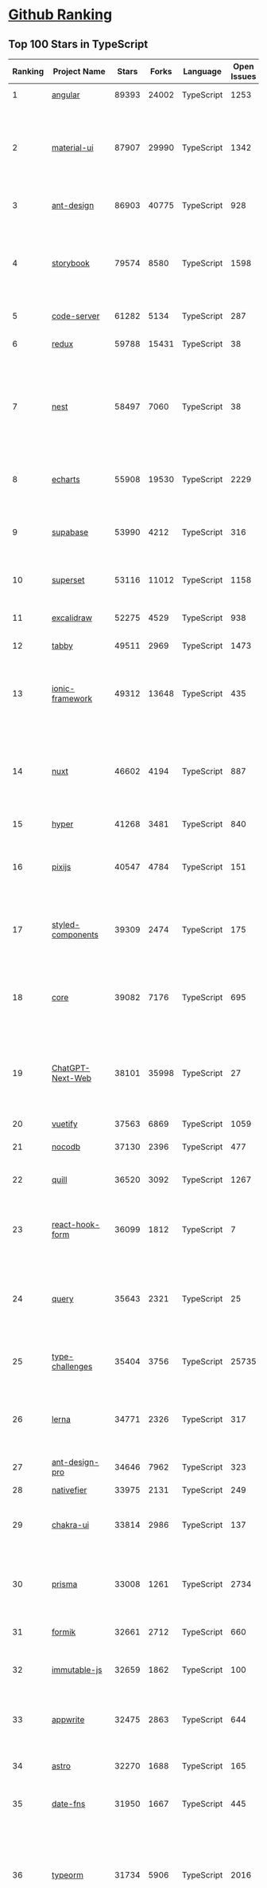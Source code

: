 [Github Ranking](../README.md)
==========

## Top 100 Stars in TypeScript

| Ranking | Project Name | Stars | Forks | Language | Open Issues | Description | Last Commit |
| ------- | ------------ | ----- | ----- | -------- | ----------- | ----------- | ----------- |
| 1 | [angular](https://github.com/angular/angular) | 89393 | 24002 | TypeScript | 1253 | The modern web developer’s platform | 2023-07-29T19:07:10Z |
| 2 | [material-ui](https://github.com/mui/material-ui) | 87907 | 29990 | TypeScript | 1342 | MUI Core: Ready-to-use foundational React components, free forever. It includes Material UI, which implements Google's Material Design. | 2023-07-30T01:34:31Z |
| 3 | [ant-design](https://github.com/ant-design/ant-design) | 86903 | 40775 | TypeScript | 928 | An enterprise-class UI design language and React UI library | 2023-07-29T15:17:28Z |
| 4 | [storybook](https://github.com/storybookjs/storybook) | 79574 | 8580 | TypeScript | 1598 | Storybook is a frontend workshop for building UI components and pages in isolation. Made for UI development, testing, and documentation.  | 2023-07-29T22:24:44Z |
| 5 | [code-server](https://github.com/coder/code-server) | 61282 | 5134 | TypeScript | 287 | VS Code in the browser | 2023-07-29T07:16:22Z |
| 6 | [redux](https://github.com/reduxjs/redux) | 59788 | 15431 | TypeScript | 38 | Predictable state container for JavaScript apps | 2023-07-25T18:52:59Z |
| 7 | [nest](https://github.com/nestjs/nest) | 58497 | 7060 | TypeScript | 38 | A progressive Node.js framework for building efficient, scalable, and enterprise-grade server-side applications with TypeScript/JavaScript 🚀 | 2023-07-29T23:21:19Z |
| 8 | [echarts](https://github.com/apache/echarts) | 55908 | 19530 | TypeScript | 2229 | Apache ECharts is a powerful, interactive charting and data visualization library for browser | 2023-07-23T06:42:32Z |
| 9 | [supabase](https://github.com/supabase/supabase) | 53990 | 4212 | TypeScript | 316 | The open source Firebase alternative. Follow to stay updated about our public Beta. | 2023-07-30T02:28:52Z |
| 10 | [superset](https://github.com/apache/superset) | 53116 | 11012 | TypeScript | 1158 | Apache Superset is a Data Visualization and Data Exploration Platform | 2023-07-30T01:48:33Z |
| 11 | [excalidraw](https://github.com/excalidraw/excalidraw) | 52275 | 4529 | TypeScript | 938 | Virtual whiteboard for sketching hand-drawn like diagrams | 2023-07-29T10:33:34Z |
| 12 | [tabby](https://github.com/Eugeny/tabby) | 49511 | 2969 | TypeScript | 1473 | A terminal for a more modern age | 2023-07-28T05:02:12Z |
| 13 | [ionic-framework](https://github.com/ionic-team/ionic-framework) | 49312 | 13648 | TypeScript | 435 | A powerful cross-platform UI toolkit for building native-quality iOS, Android, and Progressive Web Apps with HTML, CSS, and JavaScript. | 2023-07-28T21:36:11Z |
| 14 | [nuxt](https://github.com/nuxt/nuxt) | 46602 | 4194 | TypeScript | 887 | Nuxt is an intuitive and extendable way to create type-safe, performant and production-grade full-stack web apps and websites with Vue 3. | 2023-07-29T22:09:00Z |
| 15 | [hyper](https://github.com/vercel/hyper) | 41268 | 3481 | TypeScript | 840 | A terminal built on web technologies | 2023-07-26T07:51:48Z |
| 16 | [pixijs](https://github.com/pixijs/pixijs) | 40547 | 4784 | TypeScript | 151 | The HTML5 Creation Engine: Create beautiful digital content with the fastest, most flexible 2D WebGL renderer. | 2023-07-28T14:10:59Z |
| 17 | [styled-components](https://github.com/styled-components/styled-components) | 39309 | 2474 | TypeScript | 175 | Visual primitives for the component age. Use the best bits of ES6 and CSS to style your apps without stress 💅 | 2023-07-28T18:44:40Z |
| 18 | [core](https://github.com/vuejs/core) | 39082 | 7176 | TypeScript | 695 | 🖖 Vue.js is a progressive, incrementally-adoptable JavaScript framework for building UI on the web. | 2023-07-28T19:28:47Z |
| 19 | [ChatGPT-Next-Web](https://github.com/Yidadaa/ChatGPT-Next-Web) | 38101 | 35998 | TypeScript | 27 | A well-designed cross-platform ChatGPT UI (Web / PWA / Linux / Win / MacOS). 一键拥有你自己的跨平台 ChatGPT 应用。 | 2023-07-29T14:00:50Z |
| 20 | [vuetify](https://github.com/vuetifyjs/vuetify) | 37563 | 6869 | TypeScript | 1059 | 🐉 Vue Component Framework | 2023-07-29T19:33:04Z |
| 21 | [nocodb](https://github.com/nocodb/nocodb) | 37130 | 2396 | TypeScript | 477 | 🔥 🔥 🔥 Open Source Airtable Alternative | 2023-07-29T11:35:26Z |
| 22 | [quill](https://github.com/quilljs/quill) | 36520 | 3092 | TypeScript | 1267 | Quill is a modern WYSIWYG editor built for compatibility and extensibility. | 2023-07-30T01:28:38Z |
| 23 | [react-hook-form](https://github.com/react-hook-form/react-hook-form) | 36099 | 1812 | TypeScript | 7 | 📋 React Hooks for form state management and validation (Web + React Native) | 2023-07-25T23:26:44Z |
| 24 | [query](https://github.com/TanStack/query) | 35643 | 2321 | TypeScript | 25 | 🤖 Powerful asynchronous state management, server-state utilities and data fetching for the web. TS/JS, React Query, Solid Query, Svelte Query and Vue Query. | 2023-07-29T14:10:31Z |
| 25 | [type-challenges](https://github.com/type-challenges/type-challenges) | 35404 | 3756 | TypeScript | 25735 | Collection of TypeScript type challenges with online judge | 2023-07-20T17:43:01Z |
| 26 | [lerna](https://github.com/lerna/lerna) | 34771 | 2326 | TypeScript | 317 | :dragon: Lerna is a fast, modern build system for managing and publishing multiple JavaScript/TypeScript packages from the same repository. | 2023-07-27T13:29:18Z |
| 27 | [ant-design-pro](https://github.com/ant-design/ant-design-pro) | 34646 | 7962 | TypeScript | 323 | 👨🏻‍💻👩🏻‍💻 Use Ant Design like a Pro! | 2023-07-20T17:45:33Z |
| 28 | [nativefier](https://github.com/nativefier/nativefier) | 33975 | 2131 | TypeScript | 249 | Make any web page a desktop application | 2023-07-20T20:15:39Z |
| 29 | [chakra-ui](https://github.com/chakra-ui/chakra-ui) | 33814 | 2986 | TypeScript | 137 | ⚡️ Simple, Modular & Accessible UI Components for your React Applications | 2023-07-26T21:26:53Z |
| 30 | [prisma](https://github.com/prisma/prisma) | 33008 | 1261 | TypeScript | 2734 | Next-generation ORM for Node.js & TypeScript \| PostgreSQL, MySQL, MariaDB, SQL Server, SQLite, MongoDB and CockroachDB | 2023-07-29T03:40:07Z |
| 31 | [formik](https://github.com/jaredpalmer/formik) | 32661 | 2712 | TypeScript | 660 | Build forms in React, without the tears 😭  | 2023-07-12T08:13:21Z |
| 32 | [immutable-js](https://github.com/immutable-js/immutable-js) | 32659 | 1862 | TypeScript | 100 | Immutable persistent data collections for Javascript which increase efficiency and simplicity. | 2023-07-11T20:52:33Z |
| 33 | [appwrite](https://github.com/appwrite/appwrite) | 32475 | 2863 | TypeScript | 644 | Build Fast. Scale Big. All in One Place. Cloud is now available in public beta. 🌩 | 2023-07-30T01:29:29Z |
| 34 | [astro](https://github.com/withastro/astro) | 32270 | 1688 | TypeScript | 165 | The all-in-one web framework designed for speed. ⭐️ Star to support our work! | 2023-07-30T00:44:46Z |
| 35 | [date-fns](https://github.com/date-fns/date-fns) | 31950 | 1667 | TypeScript | 445 | ⏳ Modern JavaScript date utility library ⌛️ | 2023-07-24T16:09:21Z |
| 36 | [typeorm](https://github.com/typeorm/typeorm) | 31734 | 5906 | TypeScript | 2016 | ORM for TypeScript and JavaScript. Supports MySQL, PostgreSQL, MariaDB, SQLite, MS SQL Server, Oracle, SAP Hana, WebSQL databases. Works in NodeJS, Browser, Ionic, Cordova and Electron platforms. | 2023-07-29T13:54:36Z |
| 37 | [solid](https://github.com/solidjs/solid) | 28518 | 784 | TypeScript | 39 | A declarative, efficient, and flexible JavaScript library for building user interfaces. | 2023-07-28T15:11:00Z |
| 38 | [postcss](https://github.com/postcss/postcss) | 27658 | 1575 | TypeScript | 17 | Transforming styles with JS plugins | 2023-07-21T11:51:32Z |
| 39 | [slidev](https://github.com/slidevjs/slidev) | 27475 | 1059 | TypeScript | 33 | Presentation Slides for Developers | 2023-07-27T07:06:08Z |
| 40 | [swr](https://github.com/vercel/swr) | 27441 | 1100 | TypeScript | 50 | React Hooks for Data Fetching | 2023-07-27T15:11:27Z |
| 41 | [cheerio](https://github.com/cheeriojs/cheerio) | 26680 | 1606 | TypeScript | 16 | The fast, flexible, and elegant library for parsing and manipulating HTML and XML. | 2023-07-28T22:34:40Z |
| 42 | [react-select](https://github.com/JedWatson/react-select) | 26428 | 4065 | TypeScript | 254 | The Select Component for React.js | 2023-07-21T18:27:47Z |
| 43 | [angular-cli](https://github.com/angular/angular-cli) | 26198 | 12127 | TypeScript | 238 | CLI tool for Angular | 2023-07-29T11:14:35Z |
| 44 | [floating-ui](https://github.com/floating-ui/floating-ui) | 26136 | 1519 | TypeScript | 15 | A JavaScript library to position floating elements and create interactions for them. | 2023-07-29T17:49:33Z |
| 45 | [react-spring](https://github.com/pmndrs/react-spring) | 26124 | 1153 | TypeScript | 74 | ✌️ A spring physics based React animation library | 2023-07-30T00:30:03Z |
| 46 | [mattermost](https://github.com/mattermost/mattermost) | 25971 | 6277 | TypeScript | 657 | Mattermost is an open source platform for secure collaboration across the entire software development lifecycle.. | 2023-07-29T21:02:33Z |
| 47 | [ui](https://github.com/shadcn-ui/ui) | 25869 | 1226 | TypeScript | 370 | Beautifully designed components built with Radix UI and Tailwind CSS. | 2023-07-29T17:46:31Z |
| 48 | [jsoncrack.com](https://github.com/AykutSarac/jsoncrack.com) | 24789 | 1353 | TypeScript | 39 | ✨ Innovative and open-source visualization application that transforms various data formats, such as JSON, YAML, XML, CSV and more, into interactive graphs. | 2023-07-29T21:34:42Z |
| 49 | [ngx-admin](https://github.com/akveo/ngx-admin) | 24629 | 7831 | TypeScript | 407 | Customizable admin dashboard template based on Angular 10+ | 2023-06-22T10:18:53Z |
| 50 | [xstate](https://github.com/statelyai/xstate) | 24482 | 1129 | TypeScript | 111 | State machines and statecharts for the modern web. | 2023-07-29T15:02:59Z |
| 51 | [zod](https://github.com/colinhacks/zod) | 24029 | 801 | TypeScript | 244 | TypeScript-first schema validation with static type inference | 2023-07-30T00:09:47Z |
| 52 | [components](https://github.com/angular/components) | 23593 | 6544 | TypeScript | 1772 | Component infrastructure and Material Design components for Angular | 2023-07-29T20:51:20Z |
| 53 | [react-three-fiber](https://github.com/pmndrs/react-three-fiber) | 23342 | 1361 | TypeScript | 22 | 🇨🇭 A React renderer for Three.js | 2023-07-26T09:44:57Z |
| 54 | [docz](https://github.com/doczjs/docz) | 23330 | 1500 | TypeScript | 107 | ✍ It has never been so easy to document your things! | 2022-09-23T22:42:47Z |
| 55 | [coc.nvim](https://github.com/neoclide/coc.nvim) | 23080 | 922 | TypeScript | 43 | Nodejs extension host for vim & neovim, load extensions like VSCode and host language servers. | 2023-07-27T05:09:05Z |
| 56 | [backstage](https://github.com/backstage/backstage) | 22722 | 4324 | TypeScript | 407 | Backstage is an open platform for building developer portals | 2023-07-29T10:19:41Z |
| 57 | [react-admin](https://github.com/marmelab/react-admin) | 22611 | 4980 | TypeScript | 106 | A frontend Framework for building B2B applications running in the browser on top of REST/GraphQL APIs, using ES6, React and Material Design | 2023-07-30T02:53:20Z |
| 58 | [directus](https://github.com/directus/directus) | 22578 | 2965 | TypeScript | 203 | The Modern Data Stack 🐰 — Directus is an instant REST+GraphQL API and intuitive no-code data collaboration app for any SQL database. | 2023-07-29T16:58:55Z |
| 59 | [expo](https://github.com/expo/expo) | 22436 | 4193 | TypeScript | 322 | An open-source platform for making universal native apps with React. Expo runs on Android, iOS, and the web. | 2023-07-30T00:36:05Z |
| 60 | [novu](https://github.com/novuhq/novu) | 22149 | 1516 | TypeScript | 172 | The open-source notification infrastructure with fully functional embedded notification center | 2023-07-29T22:34:55Z |
| 61 | [github1s](https://github.com/conwnet/github1s) | 22070 | 809 | TypeScript | 54 | One second to read GitHub code with VS Code. | 2023-07-23T09:56:07Z |
| 62 | [react-starter-kit](https://github.com/kriasoft/react-starter-kit) | 22020 | 4162 | TypeScript | 3 | The web's most popular Jamstack front-end template (boilerplate) for building web applications with React | 2023-07-20T08:28:57Z |
| 63 | [windows95](https://github.com/felixrieseberg/windows95) | 21876 | 1330 | TypeScript | 125 | 💩🚀 Windows 95 in Electron. Runs on macOS, Linux, and Windows. | 2023-07-14T19:40:16Z |
| 64 | [react-bootstrap](https://github.com/react-bootstrap/react-bootstrap) | 21830 | 3556 | TypeScript | 118 | Bootstrap components built with React | 2023-07-27T00:32:46Z |
| 65 | [cal.com](https://github.com/calcom/cal.com) | 21587 | 3448 | TypeScript | 574 | Scheduling infrastructure for absolutely everyone. | 2023-07-30T02:54:21Z |
| 66 | [headlessui](https://github.com/tailwindlabs/headlessui) | 21572 | 888 | TypeScript | 16 | Completely unstyled, fully accessible UI components, designed to integrate beautifully with Tailwind CSS. | 2023-07-28T15:46:34Z |
| 67 | [refined-github](https://github.com/refined-github/refined-github) | 21488 | 1466 | TypeScript | 119 | :octocat: Browser extension that simplifies the GitHub interface and adds useful features | 2023-07-28T12:15:21Z |
| 68 | [lens](https://github.com/lensapp/lens) | 21321 | 1326 | TypeScript | 914 | Lens - The way the world runs Kubernetes | 2023-07-21T12:45:03Z |
| 69 | [PicGo](https://github.com/Molunerfinn/PicGo) | 21125 | 2103 | TypeScript | 22 | :rocket:A simple & beautiful tool for pictures uploading built by vue-cli-electron-builder | 2023-07-24T15:13:25Z |
| 70 | [SwitchHosts](https://github.com/oldj/SwitchHosts) | 20739 | 2300 | TypeScript | 349 | Switch hosts quickly! | 2023-07-19T15:34:38Z |
| 71 | [mantine](https://github.com/mantinedev/mantine) | 20653 | 1447 | TypeScript | 125 | A fully featured React components library | 2023-07-27T19:38:16Z |
| 72 | [redoc](https://github.com/Redocly/redoc) | 20628 | 2208 | TypeScript | 285 | 📘  OpenAPI/Swagger-generated API Reference Documentation | 2023-07-27T10:09:40Z |
| 73 | [outline](https://github.com/outline/outline) | 19971 | 1674 | TypeScript | 74 | The fastest knowledge base for growing teams. Beautiful, realtime collaborative, feature packed, and markdown compatible. | 2023-07-30T02:34:03Z |
| 74 | [blueprint](https://github.com/palantir/blueprint) | 19970 | 2135 | TypeScript | 639 | A React-based UI toolkit for the web | 2023-07-28T18:16:46Z |
| 75 | [motion](https://github.com/framer/motion) | 19567 | 623 | TypeScript | 269 | Open source, production-ready animation and gesture library for React | 2023-07-29T00:52:36Z |
| 76 | [react-dnd](https://github.com/react-dnd/react-dnd) | 19507 | 1945 | TypeScript | 385 | Drag and Drop for React | 2023-07-01T17:02:38Z |
| 77 | [bulletproof-react](https://github.com/alan2207/bulletproof-react) | 19492 | 1808 | TypeScript | 36 | 🛡️ ⚛️ A simple, scalable, and powerful architecture for building production ready React applications.  | 2023-06-27T07:33:48Z |
| 78 | [fingerprintjs](https://github.com/fingerprintjs/fingerprintjs) | 19361 | 2150 | TypeScript | 18 | Browser fingerprinting library. Compared to Fingerprint Identification Platform, has limited accuracy (40 - 60%). | 2023-07-27T12:18:29Z |
| 79 | [upterm](https://github.com/railsware/upterm) | 19326 | 652 | TypeScript | 219 | A terminal emulator for the 21st century. | 2019-05-20T17:42:14Z |
| 80 | [medusa](https://github.com/medusajs/medusa) | 19022 | 1438 | TypeScript | 180 | Building blocks for digital commerce | 2023-07-30T02:49:40Z |
| 81 | [wenyan](https://github.com/wenyan-lang/wenyan) | 19011 | 1088 | TypeScript | 181 | 文言文編程語言 A programming language for the ancient Chinese. | 2023-02-11T22:49:40Z |
| 82 | [reselect](https://github.com/reduxjs/reselect) | 18919 | 699 | TypeScript | 19 | Selector library for Redux | 2023-06-06T02:21:44Z |
| 83 | [quivr](https://github.com/StanGirard/quivr) | 18861 | 1974 | TypeScript | 226 | 🧠 Dump all your files and chat with it using your Generative AI Second Brain using LLMs ( GPT 3.5/4, Private, Anthropic, VertexAI ) & Embeddings 🧠  | 2023-07-27T19:56:31Z |
| 84 | [budibase](https://github.com/Budibase/budibase) | 18797 | 1213 | TypeScript | 510 | Low code platform for creating internal tools, workflows, and admin panels in minutes. Supports PostgreSQL, MySQL, MSSQL, MongoDB, Rest API, Docker, K8s, and more 🚀. Budibase, the low code platform you'll enjoy using ⚡   | 2023-07-28T19:46:26Z |
| 85 | [nx](https://github.com/nrwl/nx) | 18490 | 1901 | TypeScript | 633 | Smart, Fast and Extensible Build System | 2023-07-30T01:31:00Z |
| 86 | [Bilibili-Evolved](https://github.com/the1812/Bilibili-Evolved) | 18366 | 1484 | TypeScript | 379 | 强大的哔哩哔哩增强脚本 | 2023-07-30T03:03:38Z |
| 87 | [grapesjs](https://github.com/GrapesJS/grapesjs) | 18314 | 3495 | TypeScript | 31 | Free and Open source Web Builder Framework. Next generation tool for building templates without coding | 2023-07-27T11:30:08Z |
| 88 | [desktop](https://github.com/desktop/desktop) | 17917 | 9387 | TypeScript | 782 | Focus on what matters instead of fighting with Git. | 2023-07-29T10:38:58Z |
| 89 | [redux-thunk](https://github.com/reduxjs/redux-thunk) | 17630 | 1082 | TypeScript | 2 | Thunk middleware for Redux | 2023-07-22T14:12:22Z |
| 90 | [ice](https://github.com/alibaba/ice) | 17615 | 2108 | TypeScript | 301 | 🚀 ice.js: The Progressive App Framework Based On React（基于 React 的渐进式应用框架） | 2023-07-28T02:09:16Z |
| 91 | [tfjs](https://github.com/tensorflow/tfjs) | 17572 | 1887 | TypeScript | 397 | A WebGL accelerated JavaScript library for training and deploying ML models. | 2023-07-29T03:22:52Z |
| 92 | [openai-translator](https://github.com/openai-translator/openai-translator) | 17457 | 1274 | TypeScript | 246 | 基于 ChatGPT API 的划词翻译浏览器插件和跨平台桌面端应用    -    Browser extension and cross-platform desktop application for translation based on ChatGPT API. | 2023-07-29T09:19:14Z |
| 93 | [sst](https://github.com/serverless-stack/sst) | 17081 | 1468 | TypeScript | 636 | 💥 SST makes it easy to build full-stack serverless apps. | 2023-07-29T21:11:17Z |
| 94 | [darkreader](https://github.com/darkreader/darkreader) | 17077 | 2181 | TypeScript | 908 | Dark Reader Chrome and Firefox extension | 2023-07-29T12:55:29Z |
| 95 | [bit](https://github.com/teambit/bit) | 16861 | 933 | TypeScript | 87 | A tool for composable software development. | 2023-07-29T03:57:31Z |
| 96 | [wechaty](https://github.com/wechaty/wechaty) | 16859 | 2418 | TypeScript | 332 | Conversational RPA SDK for Chatbot Makers | 2023-07-02T13:17:15Z |
| 97 | [react-flow](https://github.com/wbkd/react-flow) | 16708 | 1110 | TypeScript | 91 | Highly customizable library for building an interactive node-based UI, workflow editor, flow chart or static diagram  | 2023-07-29T12:29:32Z |
| 98 | [fullcalendar](https://github.com/fullcalendar/fullcalendar) | 16694 | 3524 | TypeScript | 857 | Full-sized drag & drop event calendar in JavaScript | 2023-07-04T16:14:17Z |
| 99 | [chatbot-ui](https://github.com/mckaywrigley/chatbot-ui) | 16417 | 4776 | TypeScript | 313 | An open source ChatGPT UI. | 2023-07-29T10:29:36Z |
| 100 | [sismo-badges](https://github.com/sismo-core/sismo-badges) | 16248 | 716 | TypeScript | 1 | Contracts of the Sismo Badge Minting Protocol  | 2023-06-07T16:59:04Z |

